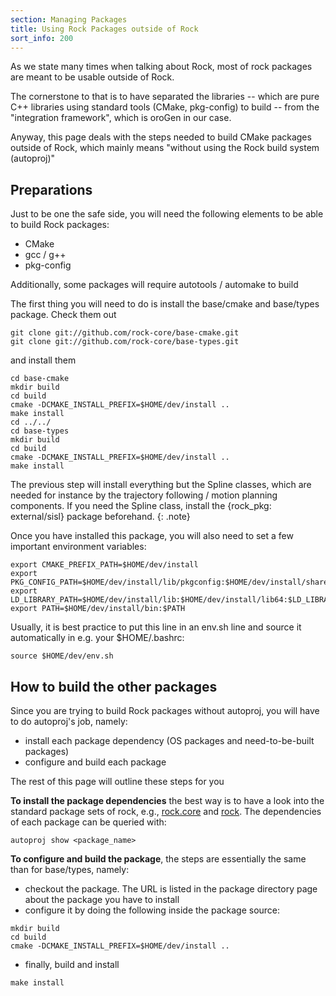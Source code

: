 ```yaml
---
section: Managing Packages
title: Using Rock Packages outside of Rock
sort_info: 200
---
```


As we state many times when talking about Rock, most of rock packages are meant
to be usable outside of Rock.

The cornerstone to that is to have separated the libraries -- which are pure C++
libraries using standard tools (CMake, pkg-config) to build -- from the
"integration framework", which is oroGen in our case.

Anyway, this page deals with the steps needed to build CMake packages outside of
Rock, which mainly means "without using the Rock build system (autoproj)"

Preparations
------------
Just to be one the safe side, you will need the following elements to be able to
build Rock packages:

 * CMake
 * gcc / g++
 * pkg-config

Additionally, some packages will require autotools / automake to build

The first thing you will need to do is install the base/cmake and base/types
package. Check them out

~~~ text
git clone git://github.com/rock-core/base-cmake.git
git clone git://github.com/rock-core/base-types.git
~~~

and install them

~~~ text
cd base-cmake
mkdir build
cd build
cmake -DCMAKE_INSTALL_PREFIX=$HOME/dev/install ..
make install
cd ../../
cd base-types
mkdir build
cd build
cmake -DCMAKE_INSTALL_PREFIX=$HOME/dev/install ..
make install
~~~

The previous step will install everything but the Spline classes, which are
needed for instance by the trajectory following / motion planning components. If
you need the Spline class, install the {rock_pkg: external/sisl} package beforehand.
{: .note}

Once you have installed this package, you will also need to set a few important
environment variables:

~~~ text
export CMAKE_PREFIX_PATH=$HOME/dev/install
export PKG_CONFIG_PATH=$HOME/dev/install/lib/pkgconfig:$HOME/dev/install/share/pkgconfig:$HOME/dev/install/lib64/pkgconfig:$PKG_CONFIG_PATH
export LD_LIBRARY_PATH=$HOME/dev/install/lib:$HOME/dev/install/lib64:$LD_LIBRARY_PATH
export PATH=$HOME/dev/install/bin:$PATH
~~~

Usually, it is best practice to put this line in an env.sh line and source it
automatically in e.g. your $HOME/.bashrc:

~~~ text
source $HOME/dev/env.sh
~~~

How to build the other packages
-------------------------------
Since you are trying to build Rock packages without autoproj, you will have to
do autoproj's job, namely:

 * install each package dependency (OS packages and need-to-be-built packages)
 * configure and build each package

The rest of this page will outline these steps for you

__To install the package dependencies__ the best way is to have a look into the
standard package sets of rock, e.g.,
[rock.core](https://github.com/rock-core/package_set) and
[rock](https://github.com/rock-core/rock-package_set).
The dependencies of each package can be queried with:
~~~
autoproj show <package_name>
~~~

__To configure and build the package__, the steps are essentially the same than
for base/types, namely:
 
 * checkout the package. The URL is listed in the package directory page about
   the package you have to install
 * configure it by doing the following inside the package source:

~~~ text
mkdir build
cd build
cmake -DCMAKE_INSTALL_PREFIX=$HOME/dev/install ..
~~~

 * finally, build and install

~~~ text
make install
~~~

